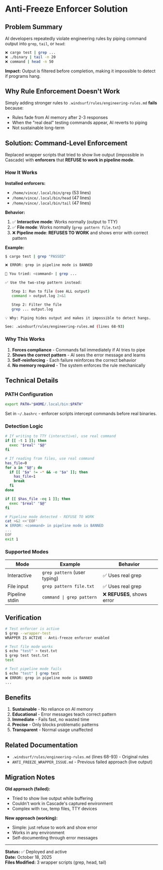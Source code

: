 # Anti-Freeze Enforcer Solution

## Problem Summary

AI developers repeatedly violate engineering rules by piping command output into `grep`, `tail`, or `head`:
```bash
❌ cargo test | grep ...
❌ ./binary | tail -n 20
❌ command | head -n 50
```

**Impact:** Output is filtered before completion, making it impossible to detect if programs hang.

## Why Rule Enforcement Doesn't Work

Simply adding stronger rules to `.windsurf/rules/engineering-rules.md` **fails** because:
- Rules fade from AI memory after 2-3 responses
- When the "real deal" testing commands appear, AI reverts to piping
- Not sustainable long-term

## Solution: Command-Level Enforcement

Replaced wrapper scripts that tried to show live output (impossible in Cascade) with **enforcers** that **REFUSE to work in pipeline mode**.

### How It Works

**Installed enforcers:**
- `/home/vince/.local/bin/grep` (53 lines)
- `/home/vince/.local/bin/head` (47 lines)  
- `/home/vince/.local/bin/tail` (47 lines)

**Behavior:**
1. ✅ **Interactive mode**: Works normally (output to TTY)
2. ✅ **File mode**: Works normally (`grep pattern file.txt`)
3. ❌ **Pipeline mode**: **REFUSES TO WORK** and shows error with correct pattern

**Example:**
```bash
$ cargo test | grep "PASSED"

❌ ERROR: grep in pipeline mode is BANNED

🚫 You tried: <command> | grep ...

✅ Use the two-step pattern instead:

   Step 1: Run to file (see ALL output)
   command > output.log 2>&1

   Step 2: Filter the file
   grep ... output.log

💡 Why: Piping hides output and makes it impossible to detect hangs.

See: .windsurf/rules/engineering-rules.md (lines 68-93)
```

### Why This Works

1. **Forces compliance** - Commands fail immediately if AI tries to pipe
2. **Shows the correct pattern** - AI sees the error message and learns
3. **Self-reinforcing** - Each failure reinforces the correct behavior
4. **No memory required** - The system enforces the rule mechanically

## Technical Details

### PATH Configuration
```bash
export PATH="$HOME/.local/bin:$PATH"
```
Set in `~/.bashrc` - enforcer scripts intercept commands before real binaries.

### Detection Logic
```bash
# If writing to TTY (interactive), use real command
if [[ -t 1 ]]; then 
  exec "$real" "$@"
fi

# If reading from files, use real command
has_file=0
for a in "$@"; do
  if [[ "$a" != -* && -e "$a" ]]; then
    has_file=1
    break
  fi
done

if [[ $has_file -eq 1 ]]; then
  exec "$real" "$@"
fi

# Pipeline mode detected - REFUSE TO WORK
cat >&2 <<'EOF'
❌ ERROR: <command> in pipeline mode is BANNED
...
EOF
exit 1
```

### Supported Modes

| Mode | Example | Behavior |
|------|---------|----------|
| Interactive | `grep pattern` (user typing) | ✅ Uses real grep |
| File input | `grep pattern file.txt` | ✅ Uses real grep |
| Pipeline stdin | `command \| grep pattern` | ❌ **REFUSES**, shows error |

## Verification

```bash
# Test enforcer is active
$ grep --wrapper-test
WRAPPER IS ACTIVE - Anti-freeze enforcer enabled

# Test file mode works
$ echo "test" > test.txt
$ grep test test.txt
test

# Test pipeline mode fails
$ echo "test" | grep test
❌ ERROR: grep in pipeline mode is BANNED
...
```

## Benefits

1. **Sustainable** - No reliance on AI memory
2. **Educational** - Error messages teach correct pattern
3. **Immediate** - Fails fast, no wasted time
4. **Precise** - Only blocks problematic patterns
5. **Transparent** - Normal usage unaffected

## Related Documentation

- `.windsurf/rules/engineering-rules.md` (lines 68-93) - Original rules
- `ANTI_FREEZE_WRAPPER_ISSUE.md` - Previous failed approach (live output)

## Migration Notes

**Old approach (failed):**
- Tried to show live output while buffering
- Couldn't work in Cascade's captured environment
- Complex with `tee`, temp files, TTY devices

**New approach (working):**
- Simple: just refuse to work and show error
- Works in any environment
- Self-documenting through error messages

---

**Status:** ✅ Deployed and active  
**Date:** October 18, 2025  
**Files Modified:** 3 wrapper scripts (grep, head, tail)
